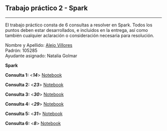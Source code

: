 ## Trabajo práctico 2 - Spark

---

El trabajo práctico consta de 6 consultas a resolver en Spark. Todos los puntos deben estar
desarrollados, e incluidos en la entrega, así como también cualquier aclaración o consideración
necesaria para resolución.


Nombre y Apellido: [Alejo Villores](https://github.com/alejovillores) \
Padrón: 105285 \
Ayudante asignado: Natalia Golmar

**Spark**

**Consulta 1:**  <***14***>  [Notebook](https://github.com/alejovillores/tp2_spark_villores_alejo/blob/main/ejercicio_14.ipynb) 

**Consulta 2:**  <***23***>  [Notebook](https://github.com/alejovillores/tp2_spark_villores_alejo/blob/main/ejercicio_23.ipynb) 

**Consulta 3:**  <***30***>  [Notebook](https://github.com/alejovillores/tp2_spark_villores_alejo/blob/main/ejercicio_30.ipynb) 

**Consulta 4:**  <***29***>  [Notebook](https://github.com/alejovillores/tp2_spark_villores_alejo/blob/main/ejercicio_29.ipynb) 

**Consulta 5:**  <***31***>  [Notebook](https://github.com/alejovillores/tp2_spark_villores_alejo/blob/main/ejercicio_31.ipynb) 

**Consulta 6:**  <***8***>  [Notebook](https://github.com/alejovillores/tp2_spark_villores_alejo/blob/main/ejercicio_8_v2.ipynb) 

